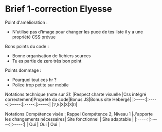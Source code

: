# Brief 1-correction Elyesse

Point d'amélioration : 
- N'utilise pas d'image pour changer les puce de tes liste il y a une propriété CSS prévue

Bons points du code : 
- Bonne organisation de fichiers sources
- Tu es partie de zero très bon point

Points dommage :
- Pourquoi tout ces hr ? 
- Police trop petite sur mobile

Notations technique (note sur 3): 
|Respect charte visuelle |Css intégré correctement|Proprété du code|Bonus JS|Bonus site Hébérgé|
|:-----:|:-----:|:-----:|:-----:|:-----:|
|2,5|3|3|3|0|

Notations Compétence visée : Rappel Compétence 2, Niveau 1 
|J'apporte les changements nécessaires| Site fonctionnel | Site adaptable |
|:-----:|:-----:|:-----:|
| Oui | Oui | Oui | 
